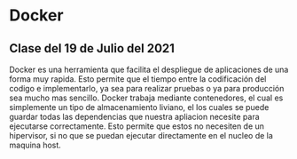 # Docker

## Clase del 19 de Julio del 2021

Docker es una herramienta que facilita el despliegue de aplicaciones de una forma muy rapida.
Esto permite que el tiempo entre la codificación del codigo e implementarlo, ya sea para realizar pruebas o ya para producción sea mucho mas sencillo.
Docker trabaja mediante contenedores, el cual es simplemente un tipo de almacenamiento liviano, el los cuales se puede guardar todas las dependencias que nuestra apliacion necesite para ejecutarse correctamente. Esto permite que estos no necesiten de un hipervisor, si no que  se puedan ejecutar directamente en el nucleo de la maquina host.
